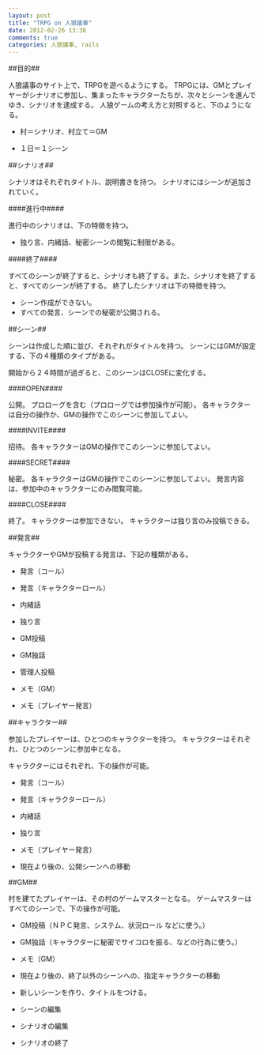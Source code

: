 ```yaml
---
layout: post
title: "TRPG on 人狼議事"
date: 2012-02-26 13:38
comments: true
categories: 人狼議事, rails
---
```


##目的##

人狼議事のサイト上で、TRPGを遊べるようにする。
TRPGには、GMとプレイヤーがシナリオに参加し、集まったキャラクターたちが、次々とシーンを進んでゆき、シナリオを達成する。
人狼ゲームの考え方と対照すると、下のようになる。

 - 村＝シナリオ、村立て＝GM

 - １日＝１シーン


##シナリオ##

シナリオはそれぞれタイトル、説明書きを持つ。
シナリオにはシーンが追加されていく。

####進行中####

進行中のシナリオは、下の特徴を持つ。

 - 独り言、内緒話、秘密シーンの閲覧に制限がある。


####終了####

すべてのシーンが終了すると、シナリオも終了する。また、シナリオを終了すると、すべてのシーンが終了する。
終了したシナリオは下の特徴を持つ。

 - シーン作成ができない。
 - すべての発言、シーンでの秘密が公開される。


##シーン##

シーンは作成した順に並び、それぞれがタイトルを持つ。
シーンにはGMが設定する、下の４種類のタイプがある。

開始から２４時間が過ぎると、このシーンはCLOSEに変化する。


####OPEN####

公開。
プロローグを含む（プロローグでは参加操作が可能）。
各キャラクターは自分の操作か、GMの操作でこのシーンに参加してよい。


####INVITE####

招待。
各キャラクターはGMの操作でこのシーンに参加してよい。


####SECRET####

秘密。
各キャラクターはGMの操作でこのシーンに参加してよい。
発言内容は、参加中のキャラクターにのみ閲覧可能。


####CLOSE####

終了。
キャラクターは参加できない。
キャラクターは独り言のみ投稿できる。


##発言##

キャラクターやGMが投稿する発言は、下記の種類がある。

 - 発言（コール）

 - 発言（キャラクターロール）

 - 内緒話

 - 独り言

 - GM投稿

 - GM独話

 - 管理人投稿

 - メモ（GM）

 - メモ（プレイヤー発言）


##キャラクター##

参加したプレイヤーは、ひとつのキャラクターを持つ。
キャラクターはそれぞれ、ひとつのシーンに参加中となる。

キャラクターにはそれぞれ、下の操作が可能。

 - 発言（コール）

 - 発言（キャラクターロール）

 - 内緒話

 - 独り言

 - メモ（プレイヤー発言）

 - 現在より後の、公開シーンへの移動


##GM##

村を建てたプレイヤーは、その村のゲームマスターとなる。
ゲームマスターはすべてのシーンで、下の操作が可能。

 - GM投稿（ＮＰＣ発言、システム、状況ロール などに使う。）

 - GM独話（キャラクターに秘密でサイコロを振る、などの行為に使う。）

 - メモ（GM）

 - 現在より後の、終了以外のシーンへの、指定キャラクターの移動

 - 新しいシーンを作り、タイトルをつける。

 - シーンの編集

 - シナリオの編集

 - シナリオの終了

